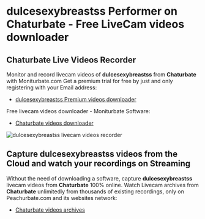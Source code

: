 # dulcesexybreastss Performer on Chaturbate - Free LiveCam videos downloader

## Chaturbate Live Videos Recorder

Monitor and record livecam videos of **dulcesexybreastss** from **Chaturbate** with Moniturbate.com
Get a premium trial for free by just and only registering with your Email address:
* [dulcesexybreastss Premium videos downloader](https://moniturbate.com/request-demo-licence-key.html)

Free livecam videos downloader - Moniturbate Software:
* [Chaturbate videos downloader](https://moniturbate.com/moniturbate-download-software.html)

![dulcesexybreastss livecam videos recorder](https://peachurnet.com/templates/moniturbate-software.png)


## Capture dulcesexybreastss videos from the Cloud and watch your recordings on Streaming

Without the need of downloading a software, capture **dulcesexybreastss** livecam videos from **Chaturbate** 100% online.
Watch Livecam archives from **Chaturbate** unlimitedly from thousands of existing recordings, only on Peachurbate.com and its websites network:
* [Chaturbate videos archives](https://peachurnet.com/)